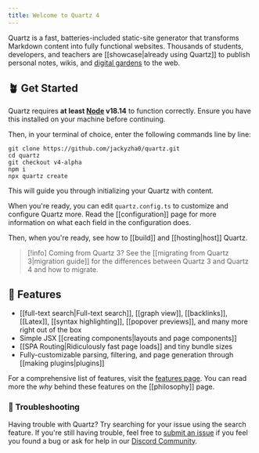 ```yaml
---
title: Welcome to Quartz 4
---
```


Quartz is a fast, batteries-included static-site generator that transforms Markdown content into fully functional websites. Thousands of students, developers, and teachers are [[showcase|already using Quartz]] to publish personal notes, wikis, and [digital gardens](https://jzhao.xyz/posts/networked-thought/) to the web.

## 🪴 Get Started

Quartz requires **at least [Node](https://nodejs.org/) v18.14** to function correctly. Ensure you have this installed on your machine before continuing.

Then, in your terminal of choice, enter the following commands line by line:

```shell
git clone https://github.com/jackyzha0/quartz.git
cd quartz
git checkout v4-alpha
npm i
npx quartz create
```

This will guide you through initializing your Quartz with content.

When you're ready, you can edit `quartz.config.ts` to customize and configure Quartz more. Read the [[configuration]] page for more information on what each field in the configuration does.

Then, when you're ready, see how to [[build]] and [[hosting|host]] Quartz.

> [!info]
> Coming from Quartz 3? See the [[migrating from Quartz 3|migration guide]] for the differences between Quartz 3 and Quartz 4 and how to migrate.

## 🔧 Features

- [[full-text search|Full-text search]], [[graph view]], [[backlinks]], [[Latex]], [[syntax highlighting]], [[popover previews]], and many more right out of the box
- Simple JSX [[creating components|layouts and page components]]
- [[SPA Routing|Ridiculously fast page loads]] and tiny bundle sizes
- Fully-customizable parsing, filtering, and page generation through [[making plugins|plugins]]

For a comprehensive list of features, visit the [features page](/features). You can read more the _why_ behind these features on the [[philosophy]] page.

### 🚧 Troubleshooting

Having trouble with Quartz? Try searching for your issue using the search feature. If you're still having trouble, feel free to [submit an issue](https://github.com/jackyzha0/quartz/issues) if you feel you found a bug or ask for help in our [Discord Community](https://discord.gg/cRFFHYye7t).
